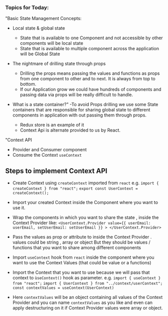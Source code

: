 ### Topics for Today:

"Basic State Management Concepts:

- Local state & global state
    - State that is available to one Component and not accessible by other components will be local state
    - State that is available to multiple component across the application will be Global State
- The nightmare of drilling state through props
    - Drilling the props means passing the values and functions as props from one component to other and to next. It is always from top to bottom.
    - If our Application grow we could have hundreds of components and passing data via props will be really difficult to handle.

- What is a state container?" 
    -To avoid Props drilling we use some State containers that are responsible for sharing global state to 
        different components in application with out passing them through props.

    - Redux store is an example of it
    - Context Api is alternate provided to us by React.
    
"Context API
- Provider and Consumer component
- Consume the Context `useContext`

## Steps to implement Context API
- Create Context using `createContext` imported from `react`
    e.g. 
    `import { createContext } from "react";`
    `export const UserContext = createContext();`

- Import your created Context inside the Component where you want to use it.
- Wrap the components in which you want to share the state , inside the Context Provider 
    like: `<UserContext.Provider
        value={{ userEmail: userEmail, setUserEmail: setUserEmail }}
      >
      </UserContext.Provider>`
- Pass the values as prop or attribute to inside the Context Provider . values could be string , array or object
  But they should be values / functions that you want to share among different components

- Import `useContext` hook from `react` inside the component where you want to use the Context Values (that could be value or a functions)

- Import the Context that you want to use because we will pass that context to `ùseContext()` hook as parameter. e.g. 
`import { useContext } from "react";`
`import { UserContext } from "../context/userContext";`
` const contextValues = useContext(UserContext)`

- Here `contextValues` will be an object containing all values of the Context Provider and you can name `contextValues` as you like and even can apply destructuring on it if Context Provider values were array or object.